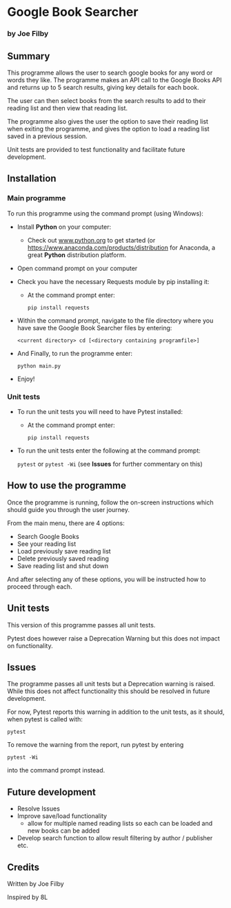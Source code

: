# Google Book Searcher

### by Joe Filby

## Summary

This programme allows the user to search google books for any word or words they like. The programme makes an API 
call to the Google Books API and returns up to 5 search results, giving key details for each book.

The user can then select books from the search results to add to their reading list and then view that reading list.

The programme also gives the user the option to save their reading list when exiting the programme, and gives the 
option to load a reading list saved in a previous session. 

Unit tests are provided to test functionality and facilitate future development.

## Installation

### Main programme

To run this programme using the command prompt (using Windows):

- Install **Python** on your computer:
  - Check out www.python.org to get started (or https://www.anaconda.com/products/distribution for Anaconda, a great 
   **Python** distribution platform.
  

- Open command prompt on your computer


- Check you have the necessary Requests module by pip installing it:
  - At the command prompt enter:

    `pip install requests`
  

- Within the command prompt, navigate to the file directory where you have save the Google Book Searcher files by entering:

    `<current directory> cd [<directory containing programfile>]`

- And Finally, to run the programme enter:

    `python main.py`


- Enjoy!

### Unit tests

- To run the unit tests you will need to have Pytest installed:
  - At the command prompt enter: 

    `pip install requests`
  

- To run the unit tests enter the following at the command prompt:

  `pytest` or `pytest -Wi` (see **Issues** for further commentary on this)


## How to use the programme

Once the programme is running, follow the on-screen instructions which should guide you through the user journey. 

From the main menu, there are 4 options:

- Search Google Books
- See your reading list
- Load previously save reading list
- Delete previously saved reading
- Save reading list and shut down

And after selecting any of these options, you will be instructed how to proceed through each.

## Unit tests

This version of this programme passes all unit tests. 

Pytest does however raise a Deprecation Warning but this does not impact on functionality.

## Issues

The programme passes all unit tests but a Deprecation warning is raised. While this does not affect functionality 
this should be resolved in future development. 

For now, Pytest reports this warning in addition to the unit tests, as it should, when pytest is called with:

`pytest` 

To remove the warning from the report, run pytest by entering

`pytest -Wi`

into the command prompt instead.

## Future development

- Resolve Issues
- Improve save/load functionality
  - allow for multiple named reading lists so each can be loaded and new books can be added 
- Develop search function to allow result filtering by author / publisher etc. 

## Credits

Written by Joe Filby

Inspired by 8L

